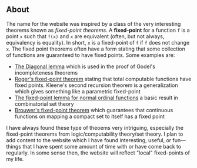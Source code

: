 
## About

The name for the website was inspired by a class of the very interesting theorems known as *fixed-point
theorems*.  A **fixed-point** for a function `f` is a point `x` such that `f(x)` and `x` are equivalent
(often, but not always, equivalency is equality). In short, `x` is a fixed-point of `f` if 
`f` does not change `x`.  The fixed point theorems often have a form stating that some collection
of functions are guaranteed to have fixed points.  Some examples are:  

- [The Diagonal lemma](https://en.wikipedia.org/wiki/Diagonal_lemma) which is used in the proof of Godel's incompleteness theorems
- [Roger's fixed-point theorem](https://en.wikipedia.org/wiki/Kleene%27s_recursion_theorem#Rogers's_fixed-point_theorem) stating that total computable functions have fixed points.  Kleene's second recursion theorem is a generalization which gives something like a parametric fixed-point
- [The fixed-point lemma for normal ordinal functions](https://en.wikipedia.org/wiki/Fixed-point_lemma_for_normal_functions) a basic result in combinatorial set theory
- [Brouwer's fixed-point theorem](https://en.wikipedia.org/wiki/Brouwer_fixed-point_theorem) which guarantees that continuous functions on mapping a compact set to itself has a fixed point  
  
I have always found these type of theoems very intriguing, especially the fixed-point 
theorems from logic/computability theory/set theory.  I plan to add content to the website which 
I have found interesting, useful, or fun—things that I have spent some 
amount of time with or have come back to regularly.  In some sense then, the website will reflect "local" fixed-points of my life.

